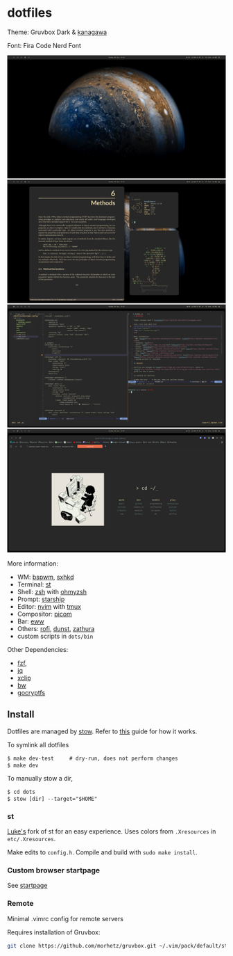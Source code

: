# dotfiles

Theme: Gruvbox Dark & [kanagawa](https://github.com/rebelot/kanagawa.nvim)

Font: Fira Code Nerd Font

<p align="center">
	<img src="./assets/ss-plain.png"/>
	<img src="./assets/ss-fetch.png"/>
	<img src="./assets/ss-nvim.png"/>
	<img src="./assets/ss-firefox.png"/>
</p>

More information:
- WM: [bspwm](https://github.com/baskerville/bspwm), [sxhkd](https://github.com/baskerville/sxhkd)
- Terminal: [st](#st)
- Shell: [zsh](https://www.zsh.org) with [ohmyzsh](https://github.com/ohmyzsh/ohmyzsh)
- Prompt: [starship](https://github.com/starship/starship)
- Editor: [nvim](https://github.com/neovim/neovim/) with [tmux](https://github.com/tmux/tmux)
- Compositor: [picom](https://github.com/yshui/picom)
- Bar: [eww](https://github.com/elkowar/eww)
- Others: [rofi](https://github.com/davatorium/rofi), [dunst](https://github.com/dunst-project/dunst), [zathura](https://github.com/pwmt/zathura)
- custom scripts in `dots/bin`

Other Dependencies:
- [fzf](https://github.com/junegunn/fzf),
- [jq](https://github.com/stedolan/jq)
- [xclip](https://github.com/astrand/xclip)
- [bw](https://github.com/bitwarden/cli)
- [gocryptfs](https://github.com/rfjakob/gocryptfs)

## Install

Dotfiles are managed by [stow](https://www.gnu.org/software/stow/). Refer to
[this](http://brandon.invergo.net/news/2012-05-26-using-gnu-stow-to-manage-your-dotfiles.html) guide for how it works.

To symlink all dotfiles
```
$ make dev-test     # dry-run, does not perform changes
$ make dev
```

To manually stow a dir,
```
$ cd dots
$ stow [dir] --target="$HOME"
```

### st
[Luke's](https://github.com/LukeSmithxyz/st) fork of st for an easy experience. Uses colors from `.Xresources` in `etc/.Xresources`.

Make edits to `config.h`. Compile and build with `sudo make install`.

### Custom browser startpage
See [startpage](https://github.com/kennethcheo/startpage)

### Remote
Minimal .vimrc config for remote servers

Requires installation of Gruvbox:

```bash
git clone https://github.com/morhetz/gruvbox.git ~/.vim/pack/default/start/gruvbox
```
